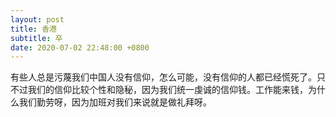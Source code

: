 ```yaml
---
layout: post
title: 香港
subtitle: 卒
date: 2020-07-02 22:48:00 +0800
---
```

有些人总是污蔑我们中国人没有信仰，怎么可能，没有信仰的人都已经慌死了。只不过我们的信仰比较个性和隐秘，因为我们统一虔诚的信仰钱。工作能来钱，为什么我们勤劳呀，因为加班对我们来说就是做礼拜呀。